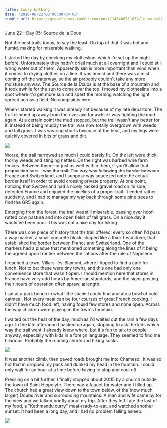 ```yaml
---
title: Lousy Walking
date: '2016-06-22T00:00:00-04:00'
tumblr_url: https://gravelshoes.tumblr.com/post/146406711032/lousy-walking
---
```


June 22—Day 05: Source de la Doue

Not the best trails today, to say the least. On top of that it was hot
and humid, making for miserable walking.

I started the day by checking my clothesline, which I'd set up the night
before. Unfortunately they hadn't dried much at all overnight and I
could still wring water out of them. Apparently sun is more important
than wind when it comes to drying clothes on a line. It was humid and
there was a mist coming off the waterway, so the air probably couldn't
take any more moisture anyway. The Source de la Doubs is at the base of
a mountain and it took awhile for the sun to come over the top. I moved
my clothesline into a spot where it'd get more sun and spent the morning
watching the light spread across a field. No complaints here.

When I started walking it was already hot because of my late departure.
The trail climbed up away from the river and for awhile I was fighting
the mud again. At a certain point the mud stopped, but the trail wasn't
any better for it: instead of being muddy the trail was now totally
overgrown with weeds and tall grass. I was wearing shorts because of the
heat, and my legs were quickly covered in bits of grass and dirt.

![](https://66.media.tumblr.com/ec9612c77f29b6fe13e605e8c49ac4d4/tumblr_inline_o9dwe0X6rj1uncvcw_1280.jpg)

Worse, the trail narrowed so much I could barely fit. On the left were
thick, thorny weeds and stinging nettles. On the right was barbed wire
farm fences. Between them—or just as well, within them, if you'll allow
that preposition here—was the trail. The way was following the border
between France and Switzerland, and I suppose was squeezed onto the
actual border itself in order to avoid crossing private property. At one
point, noticing that Switzerland had a nicely packed gravel road on its
side, I defected France and enjoyed the niceties of a proper trail. It
ended rather suddenly, and I had to manage my way back through some pine
trees to find the GR5 again.

Emerging from the forest, the trail was still miserable, passing over
hoof-rutted cow pasture and into open fields of tall grass. On a nice
day it would've been poor. This was not a nice day for hiking.

There was one piece of history that the trail offered: every so often
I'd pass a way marker, a small concrete block, shaped like a thick
headstone, that established the border between France and Switzerland.
One of the markers had a plaque that mentioned something along the lines
of it being the agreed upon frontier between the nations after the rule
of Napoleon.

I reached a town, Villars-lès-Blamont, where I hoped to find a cafe for
lunch. Not to be: these were tiny towns, and this one had only one
convenience store that wasn't open. I should mention here that stores in
France have very odd hours by American standards, and the signs posting
their hours of operation often sprawl at length.

I sat at a park bench in what little shade I could find and ate a bowl
of cold oatmeal. Not every meal can be four courses of great French
cooking. I didn't have much food left, having found few stores and none
open. Across the way children were playing in the town's fountain.

I waited out the heat of the day, much as I'd waited out the rain a few
days ago. In the late afternoon I packed up again, stopping to ask the
kids which way the trail went. I already knew where, but it's fun to
talk to people anyway, especially with kids in a foreign language. They
seemed to find me hilarious. Probably the running shorts and hiking
socks.

![](https://66.media.tumblr.com/e17a3bb9d06e126fd5f8816ba0d39524/tumblr_inline_o9dwglTwdN1uncvcw_1280.jpg)

It was another climb, then paved roads brought me into Chamesol. It was
so hot that in dropped my pack and dunked my head in the fountain. I
could only wall for an hour at a time before having to stop and cool
off.

Pressing on a bit further, I finally stopped about 20:15 by a church
outside the town of Saint Hippolyte. There was a faucet for water and I
filled up. The church had a great view down to the town below, of the
(now much larger) Doubs river and surrounding mountains. A man and wife
came by for the view and we talked briefly about my trip. After they
left I ate the last of my food, a "Kathmandu curry" meal-ready-to-eat,
and watched another sunset. It had been a long day, and I had no problem
falling asleep.

![](https://66.media.tumblr.com/728600ab0fe059b0377f9def2f16737f/tumblr_inline_o9dwica0Ga1uncvcw_1280.jpg)
